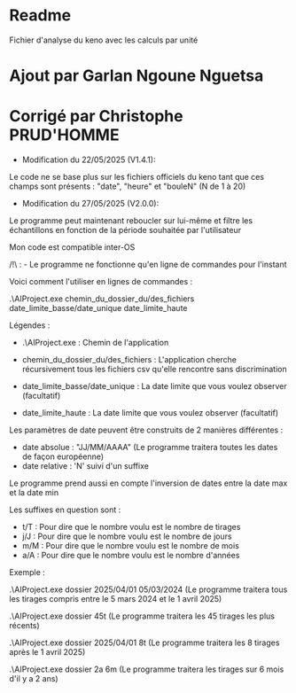 # Readme

Fichier d'analyse du keno avec les calculs par unité

# Ajout par Garlan Ngoune Nguetsa
# Corrigé par Christophe PRUD'HOMME
- Modification du 22/05/2025 (V1.4.1):

Le code ne se base plus sur les fichiers officiels du keno tant que ces champs sont présents :
"date", "heure" et "bouleN" (N de 1 à 20)

- Modification du 27/05/2025 (V2.0.0):

Le programme peut maintenant reboucler sur lui-même et filtre les échantillons en fonction de la période souhaitée par l'utilisateur

Mon code est compatible inter-OS

/!\ :
    - Le programme ne fonctionne qu'en ligne de commandes pour l'instant

Voici comment l'utiliser en lignes de commandes :

.\AIProject.exe chemin_du_dossier_du/des_fichiers date_limite_basse/date_unique date_limite_haute

Légendes :

- .\AIProject.exe : Chemin de l'application

- chemin_du_dossier_du/des_fichiers : L'application cherche récursivement tous les fichiers csv qu'elle rencontre sans discrimination

- date_limite_basse/date_unique : La date limite que vous voulez observer (facultatif)

- date_limite_haute : La date limite que vous voulez observer (facultatif)

Les paramètres de date peuvent être construits de 2 manières différentes :

- date absolue : "JJ/MM/AAAA" (Le programme traitera toutes les dates de façon européenne)
- date relative : 'N' suivi d'un suffixe

Le programme prend aussi en compte l'inversion de dates entre la date max et la date min

Les suffixes en question sont : 

- t/T : Pour dire que le nombre voulu est le nombre de tirages
- j/J : Pour dire que le nombre voulu est le nombre de jours
- m/M : Pour dire que le nombre voulu est le nombre de mois
- a/A : Pour dire que le nombre voulu est le nombre d'années

Exemple :

.\AIProject.exe dossier 2025/04/01 05/03/2024 (Le programme traitera tous les tirages compris entre le 5 mars 2024 et le 1 avril 2025)

.\AIProject.exe dossier 45t (Le programme traitera les 45 tirages les plus récents)

.\AIProject.exe dossier 2025/04/01 8t (Le programme traitera les 8 tirages après le 1 avril 2025)

.\AIProject.exe dossier 2a 6m (Le programme traitera les tirages sur 6 mois d'il y a 2 ans)
